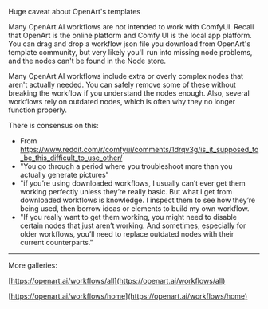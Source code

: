 
Huge caveat about OpenArt's templates

Many OpenArt AI workflows are not intended to work with ComfyUI. Recall that OpenArt is the online platform and Comfy UI is the local app platform. You can drag and drop a workflow json file you download from OpenArt's template community, but very likely you'll run into missing node problems, and the nodes can't be found in the Node store.

Many OpenArt AI workflows include extra or overly complex nodes that aren't actually needed. You can safely remove some of these without breaking the workflow if you understand the nodes enough. Also, several workflows rely on outdated nodes, which is often why they no longer function properly.

There is consensus on this:
- From https://www.reddit.com/r/comfyui/comments/1drqv3g/is_it_supposed_to_be_this_difficult_to_use_other/
- "You go through a period where you troubleshoot more than you actually generate pictures"
- "if you’re using downloaded workflows, I usually can’t ever get them working perfectly unless they’re really basic. But what I get from downloaded workflows is knowledge. I inspect them to see how they’re being used, then borrow ideas or elements to build my own workflow.
- "If you really want to get them working, you might need to disable certain nodes that just aren’t working. And sometimes, especially for older workflows, you’ll need to replace outdated nodes with their current counterparts."

---


More galleries:

[https://openart.ai/workflows/all](https://openart.ai/workflows/all)  

[https://openart.ai/workflows/home](https://openart.ai/workflows/home)  



  
